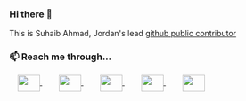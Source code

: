 ### Hi there 👋

<!-- ### 🔭 I work with... -->

This is Suhaib Ahmad, Jordan's lead [github public contributor](https://commits.top/jordan_public.html)

### 📫 Reach me through...
<p>
  <a href="https://www.linkedin.com/in/makkahwi" target="_blank" style="padding: 0 15px;">
    <img align="center" src="https://www.svgrepo.com/show/128403/linkedin.svg" height="30" width="40" />
  </a>
  
  <a href="https://suhaib.dev" target="_blank" style="padding: 0 15px;">
    <img align="center" src="https://www.svgrepo.com/show/81531/website.svg" height="30" width="40" />
  </a>
  
  <a href="mailto:SuhaibAhmadAi@hotmail.com" target="_blank" style="padding: 0 15px;">
    <img align="center" src="https://www.svgrepo.com/show/49695/mail.svg" height="30" width="40" />
  </a>
  
  <a href="https://wasap.my/601128094804" target="_blank" style="padding: 0 15px;">
    <img align="center" src="https://www.svgrepo.com/show/158412/whatsapp.svg" height="30" width="40" />
  </a>
  
  <a href="https://t.me/makkahwi" target="_blank" style="padding: 0 15px;">
    <img align="center" src="https://www.svgrepo.com/show/394493/telegram.svg" height="30" width="40" />
  </a>
</p>
  
<!--
**makkahwi/makkahwi** is a ✨ _special_ ✨ repository because its `README.md` (this file) appears on your GitHub profile.

Here are some ideas to get you started:

- 🔭 I’m currently working on ...
- 🌱 I’m currently learning ...
- 👯 I’m looking to collaborate on ...
- 🤔 I’m looking for help with ...
- 💬 Ask me about ...
- 📫 How to reach me: ...
- 😄 Pronouns: ...
- ⚡ Fun fact: ...
-->
